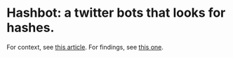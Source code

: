 # Hashbot: a twitter bots that looks for hashes.


For context, see [this article](https://anisse.astier.eu/making-a-twitter-bot-that-looks-for-hashes.html). For findings, see [this one](https://anisse.astier.eu/what-do-you-find-when-you-search-twitter-for-hashes.html).
